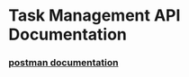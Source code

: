 # Task Management API Documentation


### [postman documentation](https://documenter.getpostman.com/view/37574343/2sA3s3HrR4)


